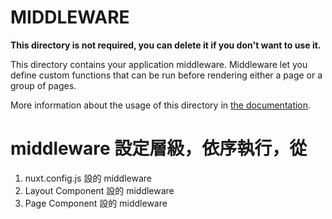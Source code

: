 # MIDDLEWARE

**This directory is not required, you can delete it if you don't want to use it.**

This directory contains your application middleware.
Middleware let you define custom functions that can be run before rendering either a page or a group of pages.

More information about the usage of this directory in [the documentation](https://nuxtjs.org/guide/routing#middleware).


# middleware 設定層級，依序執行，從

1. nuxt.config.js 設的 middleware
2. Layout Component 設的 middleware
3. Page Component 設的 middleware